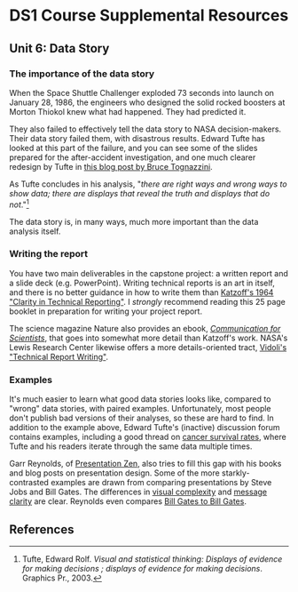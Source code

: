 # DS1 Course Supplemental Resources

## Unit 6: Data Story

### The importance of the data story

When the Space Shuttle Challenger exploded 73 seconds into launch on January 28, 1986, the engineers who designed the solid rocked boosters at Morton Thiokol knew what had happened. They had predicted it.

They also failed to effectively tell the data story to NASA decision-makers. Their data story failed them, with disastrous results. Edward Tufte has looked at this part of the failure, and you can see some of the slides prepared for the after-accident investigation, and one much clearer redesign by Tufte in [this blog post by Bruce Tognazzini](http://www.asktog.com/books/challengerExerpt.html).

As Tufte concludes in his analysis, "_there are right ways and wrong ways to show data; there are displays that reveal the truth and displays that do not_."[^1]

The data story is, in many ways, much more important than the data analysis itself.

### Writing the report

You have two main deliverables in the capstone project: a written report and a slide deck (e.g. PowerPoint). Writing technical reports is an art in itself, and there is no better guidance in how to write them than [Katzoff's 1964 "Clarity in Technical Reporting"](https://ocw.mit.edu/courses/media-arts-and-sciences/mas-111-introduction-to-doing-research-in-media-arts-and-sciences-spring-2011/readings/MITMAS_111S11_read_ses5.pdf). I _strongly_ recommend reading this 25 page booklet in preparation for writing your project report.

The science magazine Nature also provides an ebook, [_Communication for Scientists_](https://www.nature.com/scitable/ebooks/english-communication-for-scientists-14053993/contents), that goes into somewhat more detail than Katzoff's work. NASA's Lewis Research Center likewise offers a more details-oriented tract, [Vidoli's "Technical Report Writing"](https://ntrs.nasa.gov/archive/nasa/casi.ntrs.nasa.gov/19930013813.pdf).

### Examples

It's much easier to learn what good data stories looks like, compared to "wrong" data stories, with paired examples. Unfortunately, most people don't publish bad versions of their analyses, so these are hard to find. In addition to the example above, Edward Tufte's (inactive) discussion forum contains examples, including a good thread on [cancer survival rates](https://www.edwardtufte.com/bboard/q-and-a-fetch-msg?msg_id=0000Jr&topic_id=1&topic=Ask+E%2eT%2e), where Tufte and his readers iterate through the same data multiple times.

Garr Reynolds, of [Presentation Zen](http://www.presentationzen.com), also tries to fill this gap with his books and blog posts on presentation design. Some of the more starkly-contrasted examples are drawn from comparing presentations by Steve Jobs and Bill Gates. The differences in [visual complexity](http://www.presentationzen.com/presentationzen/2005/11/the_zen_estheti.html) and [message clarity](http://www.presentationzen.com/presentationzen/2007/09/steve-bill-redu.html) are clear. Reynolds even compares [Bill Gates to Bill Gates](http://www.presentationzen.com/presentationzen/2010/08/the-naked-transformation-of-bill-gates-the-presenter.html).


## References

[^1]: Tufte, Edward Rolf. *Visual and statistical thinking: Displays of evidence for making decisions ; displays of evidence for making decisions*. Graphics Pr., 2003.